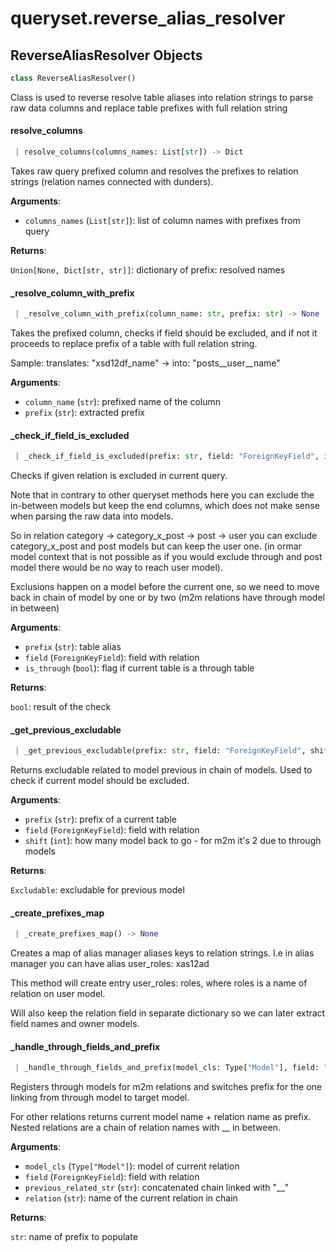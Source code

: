 <a name="queryset.reverse_alias_resolver"></a>
# queryset.reverse\_alias\_resolver

<a name="queryset.reverse_alias_resolver.ReverseAliasResolver"></a>
## ReverseAliasResolver Objects

```python
class ReverseAliasResolver()
```

Class is used to reverse resolve table aliases into relation strings
to parse raw data columns and replace table prefixes with full relation string

<a name="queryset.reverse_alias_resolver.ReverseAliasResolver.resolve_columns"></a>
#### resolve\_columns

```python
 | resolve_columns(columns_names: List[str]) -> Dict
```

Takes raw query prefixed column and resolves the prefixes to
relation strings (relation names connected with dunders).

**Arguments**:

- `columns_names` (`List[str]`): list of column names with prefixes from query

**Returns**:

`Union[None, Dict[str, str]]`: dictionary of prefix: resolved names

<a name="queryset.reverse_alias_resolver.ReverseAliasResolver._resolve_column_with_prefix"></a>
#### \_resolve\_column\_with\_prefix

```python
 | _resolve_column_with_prefix(column_name: str, prefix: str) -> None
```

Takes the prefixed column, checks if field should be excluded, and if not
it proceeds to replace prefix of a table with full relation string.

Sample: translates: "xsd12df_name" -> into: "posts__user__name"

**Arguments**:

- `column_name` (`str`): prefixed name of the column
- `prefix` (`str`): extracted prefix

<a name="queryset.reverse_alias_resolver.ReverseAliasResolver._check_if_field_is_excluded"></a>
#### \_check\_if\_field\_is\_excluded

```python
 | _check_if_field_is_excluded(prefix: str, field: "ForeignKeyField", is_through: bool) -> bool
```

Checks if given relation is excluded in current query.

Note that in contrary to other queryset methods here you can exclude the
in-between models but keep the end columns, which does not make sense
when parsing the raw data into models.

So in relation category -> category_x_post -> post -> user you can exclude
category_x_post and post models but can keep the user one. (in ormar model
context that is not possible as if you would exclude through and post model
there would be no way to reach user model).

Exclusions happen on a model before the current one, so we need to move back
in chain of model by one or by two (m2m relations have through model in between)

**Arguments**:

- `prefix` (`str`): table alias
- `field` (`ForeignKeyField`): field with relation
- `is_through` (`bool`): flag if current table is a through table

**Returns**:

`bool`: result of the check

<a name="queryset.reverse_alias_resolver.ReverseAliasResolver._get_previous_excludable"></a>
#### \_get\_previous\_excludable

```python
 | _get_previous_excludable(prefix: str, field: "ForeignKeyField", shift: int = 1) -> "Excludable"
```

Returns excludable related to model previous in chain of models.
Used to check if current model should be excluded.

**Arguments**:

- `prefix` (`str`): prefix of a current table
- `field` (`ForeignKeyField`): field with relation
- `shift` (`int`): how many model back to go - for m2m it's 2 due to through models

**Returns**:

`Excludable`: excludable for previous model

<a name="queryset.reverse_alias_resolver.ReverseAliasResolver._create_prefixes_map"></a>
#### \_create\_prefixes\_map

```python
 | _create_prefixes_map() -> None
```

Creates a map of alias manager aliases keys to relation strings.
I.e in alias manager you can have alias user_roles: xas12ad

This method will create entry user_roles: roles, where roles is a name of
relation on user model.

Will also keep the relation field in separate dictionary so we can later
extract field names and owner models.

<a name="queryset.reverse_alias_resolver.ReverseAliasResolver._handle_through_fields_and_prefix"></a>
#### \_handle\_through\_fields\_and\_prefix

```python
 | _handle_through_fields_and_prefix(model_cls: Type["Model"], field: "ForeignKeyField", previous_related_str: str, relation: str) -> str
```

Registers through models for m2m relations and switches prefix for
the one linking from through model to target model.

For other relations returns current model name + relation name as prefix.
Nested relations are a chain of relation names with __ in between.

**Arguments**:

- `model_cls` (`Type["Model"]`): model of current relation
- `field` (`ForeignKeyField`): field with relation
- `previous_related_str` (`str`): concatenated chain linked with "__"
- `relation` (`str`): name of the current relation in chain

**Returns**:

`str`: name of prefix to populate

